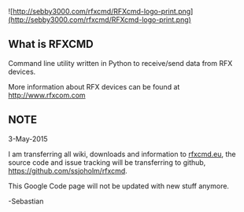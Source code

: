 ![http://sebby3000.com/rfxcmd/RFXcmd-logo-print.png](http://sebby3000.com/rfxcmd/RFXcmd-logo-print.png)

## What is RFXCMD ##

Command line utility written in Python to receive/send data from RFX devices.

More information about RFX devices can be found at http://www.rfxcom.com

## NOTE ##

3-May-2015

I am transferring all wiki, downloads and information to [rfxcmd.eu](http://rfxcmd.eu), the source code and issue tracking will be transferring to github, https://github.com/ssjoholm/rfxcmd.

This Google Code page will not be updated with new stuff anymore.

-Sebastian